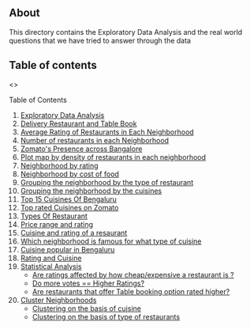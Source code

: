 
## About

This directory contains the Exploratory Data Analysis and the real world questions that we have tried to answer through the data

## Table of contents

<!-- TABLE OF CONTENTS -->
<>
  <summary>Table of Contents</summary>
  <ol>
    <li>
      <a href="#about-the-project">Exploratory Data Analysis</a>
    </li>
    <li>
      <a href="#about-the-project">Delivery Restaurant and Table Book</a>
    </li>
    <li>
      <a href="#about-the-project">Average Rating of Restaurants in Each Neighborhood</a>
    </li>
    <li>
      <a href="#about-the-project">Number of restaurants in each Neighborhood</a>
    </li>
    <li>
      <a href="#about-the-project">Zomato's Presence across Bangalore</a>
    </li>
    <li>
      <a href="#about-the-project">Plot map by density of restaurants in each neighborhood</a>
    </li>
    <li>
      <a href="#about-the-project">Neighborhood by rating</a>
    </li>    
    <li>
      <a href="#about-the-project">Neighborhood by cost of food</a>
    </li>    
    <li>
      <a href="#about-the-project">Grouping the neighborhood by the type of restaurant</a>
    </li>    
     <li>
      <a href="#about-the-project">Grouping the neighborhood by the cuisines</a>
    </li>    
     <li>
      <a href="#about-the-project">Top 15 Cuisines Of Bengaluru</a>
    </li>    
     <li>
      <a href="#about-the-project">Top rated Cuisines on Zomato</a>
    </li>    
     <li>
      <a href="#about-the-project">Types Of Restaurant</a>
    </li>
    <li>
      <a href="#about-the-project">Price range and rating</a>
    </li>
    <li>
      <a href="#about-the-project">Cuisine and rating of a resaurant</a>
    </li>
    <li>
      <a href="#about-the-project">Which neighborhood is famous for what type of cuisine</a>
    </li>
    <li>
      <a href="#about-the-project">Cuisine popular in Bengaluru</a>
    </li>
    <li>
      <a href="#about-the-project">Rating and Cuisine</a>
    </li>
    <li>
      <a href="#about-the-project">Statistical Analysis</a>
      <ul>
        <li><a href="#prerequisites">Are ratings affected by how cheap/expensive a restaurant is ?</a></li>
        <li><a href="#installation">Do more votes == Higher Ratings?</a></li>
        <li><a href="#installation">Are restaurants that offer Table booking option rated higher?</a></li>
      </ul>
    </li>
    <li>
      <a href="#about-the-project">Cluster Neighborhoods</a>
      <ul>
        <li><a href="#prerequisites">Clustering on the basis of cuisine</a></li>
        <li><a href="#installation">Clustering on the basis of type of restaurants</a></li>
      </ul>
    </li>

  </ol>
</>
